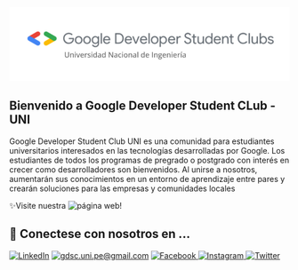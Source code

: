 ![GDSC UNI banner](https://github.com/GDSC-UNI/GDSC-UNI/blob/main/GDSC-UNI-banner.png)

<h2>Bienvenido a Google Developer Student CLub - UNI </h2>

<p>Google Developer Student Club UNI es una comunidad para estudiantes universitarios interesados en las tecnologías desarrolladas por
Google. Los estudiantes de todos los programas de pregrado o postgrado con interés en crecer como desarrolladores son bienvenidos. Al unirse
a nosotros, aumentarán sus conocimientos en un entorno de aprendizaje entre pares y crearán soluciones para las empresas y comunidades locales</p>


✨Visite nuestra ![página web](https://gdsc.community.dev/universidad-nacional-de-ingenieria/)!

<h2> 🤗 Conectese con nosotros en ... </h2>

<a href="#">![LinkedIn](https://img.shields.io/badge/LinkedIn-0077B5?style=for-the-badge&logo=linkedin&logoColor=white)</a>
<a href="mailto:gdsc.uni.pe@gmail.com">![gdsc.uni.pe@gmail.com](https://img.shields.io/badge/Gmail-D14836?style=for-the-badge&logo=gmail&logoColor=white)</a>
<a href="#">![Facebook](https://img.shields.io/badge/Facebook-1877F2?style=for-the-badge&logo=facebook&logoColor=white)
<a href="#">![Instagram](https://img.shields.io/badge/Instagram-E4405F?style=for-the-badge&logo=instagram&logoColor=white)
<a href="#">![Twitter](https://img.shields.io/badge/Twitter-1DA1F2?style=for-the-badge&logo=twitter&logoColor=white)


<!---
GDSC-UNI/GDSC-UNI is a ✨ special ✨ repository because its `README.md` (this file) appears on your GitHub profile.
You can click the Preview link to take a look at your changes.
--->

